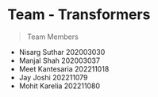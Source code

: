 # Team - Transformers

> Team Members

* Nisarg Suthar 202003030
* Manjal Shah 202003037
* Meet Kantesaria 202211018
* Jay Joshi 202211079
* Mohit Karelia 202211080
